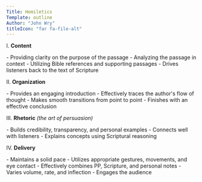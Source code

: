```yaml
---
Title: Homiletics
Template: outline
Author: "John Wry"
titleIcon: "far fa-file-alt"
---
```




I. **Content**

\- Providing clarity on the purpose of the passage
\- Analyzing the passage in context
\- Utilizing Bible references and supporting passages
\- Drives listeners back to the text of Scripture

II. **Organization**

\- Provides an engaging introduction
\- Effectively traces the author's flow of thought
\- Makes smooth transitions from point to point
\- Finishes with an effective conclusion

III. **Rhetoric** *(the art of persuasion)*

\- Builds credibility, transparency, and personal examples
\- Connects well with listeners
\- Explains concepts using Scriptural reasoning

IV. **Delivery**

\- Maintains a solid pace
\- Utilizes appropriate gestures, movements, and eye contact
\- Effectively combines PP, Scripture, and personal notes
\- Varies volume, rate, and inflection
\- Engages the audience